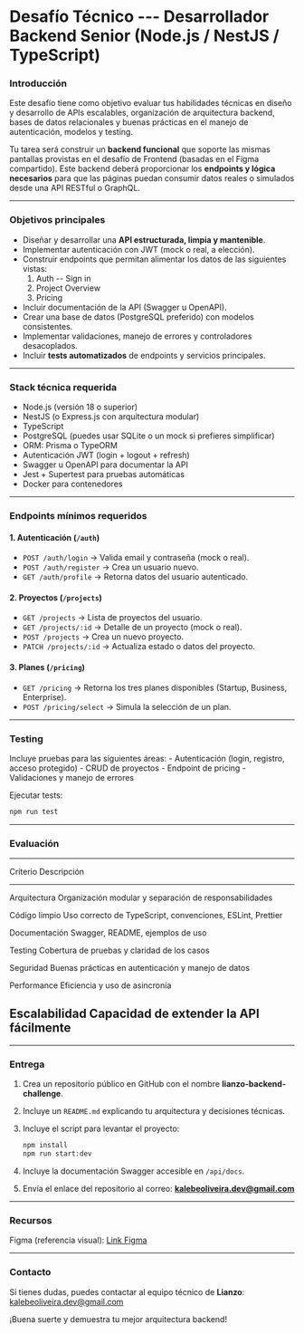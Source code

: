 # Desafío Técnico --- Desarrollador Backend Senior (Node.js / NestJS / TypeScript)

### Introducción

Este desafío tiene como objetivo evaluar tus habilidades técnicas en
diseño y desarrollo de APIs escalables, organización de arquitectura
backend, bases de datos relacionales y buenas prácticas en el manejo de
autenticación, modelos y testing.

Tu tarea será construir un **backend funcional** que soporte las mismas
pantallas provistas en el desafío de Frontend (basadas en el Figma
compartido). Este backend deberá proporcionar los **endpoints y lógica
necesarios** para que las páginas puedan consumir datos reales o
simulados desde una API RESTful o GraphQL.

------------------------------------------------------------------------

### Objetivos principales

-   Diseñar y desarrollar una **API estructurada, limpia y mantenible**.
-   Implementar autenticación con JWT (mock o real, a elección).
-   Construir endpoints que permitan alimentar los datos de las
    siguientes vistas:
    1.  Auth -- Sign in
    2.  Project Overview
    3.  Pricing
-   Incluir documentación de la API (Swagger u OpenAPI).
-   Crear una base de datos (PostgreSQL preferido) con modelos
    consistentes.
-   Implementar validaciones, manejo de errores y controladores
    desacoplados.
-   Incluir **tests automatizados** de endpoints y servicios
    principales.

------------------------------------------------------------------------

### Stack técnica requerida

-   Node.js (versión 18 o superior)
-   NestJS (o Express.js con arquitectura modular)
-   TypeScript
-   PostgreSQL (puedes usar SQLite o un mock si prefieres simplificar)
-   ORM: Prisma o TypeORM
-   Autenticación JWT (login + logout + refresh)
-   Swagger u OpenAPI para documentar la API
-   Jest + Supertest para pruebas automáticas
-   Docker para contenedores

------------------------------------------------------------------------

### Endpoints mínimos requeridos

#### 1. Autenticación (`/auth`)

-   `POST /auth/login` → Valida email y contraseña (mock o real).
-   `POST /auth/register` → Crea un usuario nuevo.
-   `GET /auth/profile` → Retorna datos del usuario autenticado.

#### 2. Proyectos (`/projects`)

-   `GET /projects` → Lista de proyectos del usuario.
-   `GET /projects/:id` → Detalle de un proyecto (mock o real).
-   `POST /projects` → Crea un nuevo proyecto.
-   `PATCH /projects/:id` → Actualiza estado o datos del proyecto.

#### 3. Planes (`/pricing`)

-   `GET /pricing` → Retorna los tres planes disponibles (Startup,
    Business, Enterprise).
-   `POST /pricing/select` → Simula la selección de un plan.

------------------------------------------------------------------------

### Testing

Incluye pruebas para las siguientes áreas: - Autenticación (login,
registro, acceso protegido) - CRUD de proyectos - Endpoint de pricing -
Validaciones y manejo de errores

Ejecutar tests:

``` bash
npm run test
```

------------------------------------------------------------------------

### Evaluación

  -----------------------------------------------------------------------
  Criterio                       Descripción
  ------------------------------ ----------------------------------------
  Arquitectura                   Organización modular y separación de
                                 responsabilidades

  Código limpio                  Uso correcto de TypeScript,
                                 convenciones, ESLint, Prettier

  Documentación                  Swagger, README, ejemplos de uso

  Testing                        Cobertura de pruebas y claridad de los
                                 casos

  Seguridad                      Buenas prácticas en autenticación y
                                 manejo de datos

  Performance                    Eficiencia y uso de asincronía

  Escalabilidad                  Capacidad de extender la API fácilmente
  -----------------------------------------------------------------------

------------------------------------------------------------------------

### Entrega

1.  Crea un repositorio público en GitHub con el nombre
    **lianzo-backend-challenge**.

2.  Incluye un `README.md` explicando tu arquitectura y decisiones
    técnicas.

3.  Incluye el script para levantar el proyecto:

    ``` bash
    npm install
    npm run start:dev
    ```

4.  Incluye la documentación Swagger accesible en `/api/docs`.

5.  Envía el enlace del repositorio al correo:
    **kalebeoliveira.dev@gmail.com**

------------------------------------------------------------------------

### Recursos

Figma (referencia visual): [Link
Figma](https://www.figma.com/design/z7BEqnLA2Xt0qTGp1VXwGT/Sem-t%C3%ADtulo?node-id=0-1&t=Au4uXA3gLcszcxVb-1)

------------------------------------------------------------------------

### Contacto

Si tienes dudas, puedes contactar al equipo técnico de **Lianzo**:
kalebeoliveira.dev@gmail.com

¡Buena suerte y demuestra tu mejor arquitectura backend!
